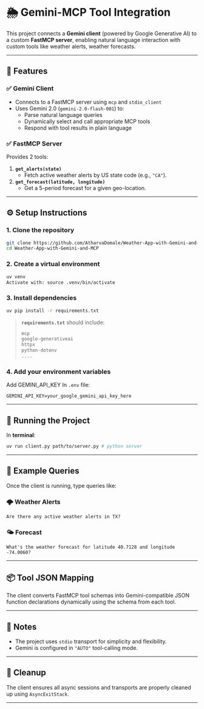 # 🌦️ Gemini-MCP Tool Integration

This project connects a **Gemini client** (powered by Google Generative AI) to a custom **FastMCP server**, enabling natural language interaction with custom tools like weather alerts, weather forecasts.

---

## 🧠 Features

### ✅ Gemini Client
- Connects to a FastMCP server using `mcp` and `stdio_client`
- Uses Gemini 2.0 (`gemini-2.0-flash-001`) to:
  - Parse natural language queries
  - Dynamically select and call appropriate MCP tools
  - Respond with tool results in plain language

### ✅ FastMCP Server
Provides 2 tools:
1. **`get_alerts(state)`**
   - Fetch active weather alerts by US state code (e.g., `"CA"`).
2. **`get_forecast(latitude, longitude)`**
   - Get a 5-period forecast for a given geo-location.

---

## ⚙️ Setup Instructions

### 1. Clone the repository

```bash
git clone https://github.com/AtharvaDomale/Weather-App-with-Gemini-and-MCP.git
cd Weather-App-with-Gemini-and-MCP
```

### 2. Create a virtual environment

```bash
uv venv
Activate with: source .venv/bin/activate
```

### 3. Install dependencies

```bash
uv pip install -r requirements.txt
```

> **`requirements.txt`** should include:
> ```txt
> mcp
> google-generativeai
> httpx
> python-dotenv
> ....
> ```

### 4. Add your environment variables

Add GEMINI_API_KEY In `.env` file:

```env
GEMINI_API_KEY=your_google_gemini_api_key_here
```
---

## 🚀 Running the Project

In **terminal**:

```bash
uv run client.py path/to/server.py # python server
```

---

## 💬 Example Queries

Once the client is running, type queries like:

### 🌩️ Weather Alerts
```
Are there any active weather alerts in TX?
```

### 🌤️ Forecast
```
What's the weather forecast for latitude 40.7128 and longitude -74.0060?
```

---

## 📦 Tool JSON Mapping

The client converts FastMCP tool schemas into Gemini-compatible JSON function declarations dynamically using the schema from each tool.

---

## 📌 Notes
- The project uses `stdio` transport for simplicity and flexibility.
- Gemini is configured in `"AUTO"` tool-calling mode.

---

## 🧹 Cleanup

The client ensures all async sessions and transports are properly cleaned up using `AsyncExitStack`.

---

